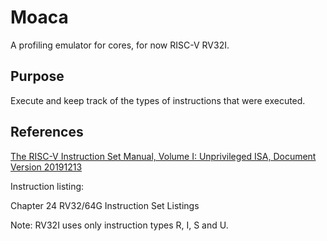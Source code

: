 # Moaca

A profiling emulator for cores, for now RISC-V RV32I.

## Purpose

Execute and keep track of the types of instructions that were executed.

## References

[The RISC-V Instruction Set Manual, Volume I: Unprivileged ISA, Document Version 20191213](https://riscv.org/wp-content/uploads/2019/12/riscv-spec-20191213.pdf)

Instruction listing:

Chapter 24
RV32/64G Instruction Set Listings

Note: RV32I uses only instruction types R, I, S and U.
